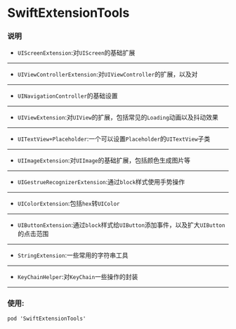 # SwiftExtensionTools
### 说明
- `UIScreenExtension`:对`UIScreen`的基础扩展

-------

- `UIViewControllerExtension`:对`UIViewController`的扩展，以及对

-------

- `UINavigationController`的基础设置

-------

- `UIViewExtension`:对`UIView`的扩展，包括常见的`Loading`动画以及抖动效果

-------

- `UITextView+Placeholder`:一个可以设置`Placeholder`的`UITextView`子类

-------

- `UIImageExtension`:对`UIImage`的基础扩展，包括颜色生成图片等

-------

- `UIGestrueRecognizerExtension`:通过`block`样式使用手势操作

-------

- `UIColorExtension`:包括`hex`转`UIColor`

-------

- `UIButtonExtension`:通过`block`样式给`UIButton`添加事件，以及扩大`UIButton`的点击范围

-------

- `StringExtension`:一些常用的字符串工具

-------

- `KeyChainHelper`:对`KeyChain`一些操作的封装

-------

### 使用:
`pod 'SwiftExtensionTools'`
